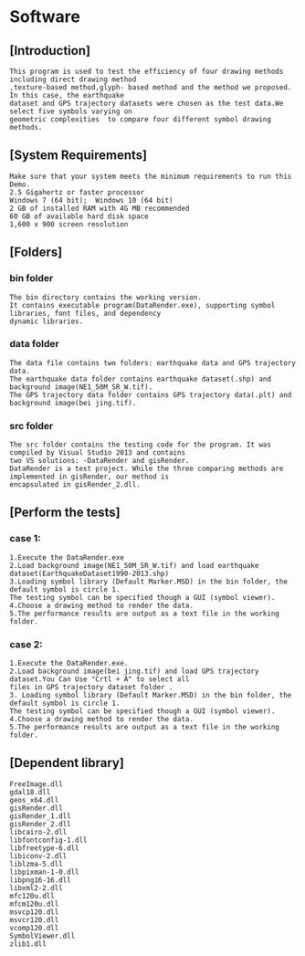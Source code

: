 # Software
## [Introduction]
	This program is used to test the efficiency of four drawing methods including direct drawing method   
	,texture-based method,glyph- based method and the method we proposed. In this case, the earthquake   
	dataset and GPS trajectory datasets were chosen as the test data.We select five symbols varying on  
	geometric complexities  to compare four different symbol drawing methods.  

## [System Requirements] 
	Make sure that your system meets the minimum requirements to run this Demo.  
	2.5 Gigahertz or faster processor   
	Windows 7 (64 bit);  Windows 10 (64 bit)    
	2 GB of installed RAM with 4G MB recommended    
	60 GB of available hard disk space    
	1,600 x 900 screen resolution  
	
##  [Folders]
###  bin folder
	The bin directory contains the working version. 
	It contains executable program(DataRender.exe), supporting symbol libraries, font files, and dependency 
	dynamic libraries.
	
### data folder
	The data file contains two folders: earthquake data and GPS trajectory data.
	The earthquake data folder contains earthquake dataset(.shp) and background image(NE1_50M_SR_W.tif).
	The GPS trajectory data folder contains GPS trajectory data(.plt) and background image(bei jing.tif).

### src folder
	The src folder contains the testing code for the program. It was compiled by Visual Studio 2013 and contains
	two VS solutions: -DataRender and gisRender.
	DataRender is a test project. While the three comparing methods are implemented in gisRender, our method is 
	encapsulated in gisRender_2.dll.
	
## [Perform the tests]
### case 1:

	1.Execute the DataRender.exe
	2.Load background image(NE1_50M_SR_W.tif) and load earthquake dataset(EarthquakeDataset1990-2013.shp)
	3.Loading symbol library (Default Marker.MSD) in the bin folder, the default symbol is circle 1. 
	The testing symbol can be specified though a GUI (symbol viewer). 
	4.Choose a drawing method to render the data.
	5.The performance results are output as a text file in the working folder.
### case 2:

	1.Execute the DataRender.exe.
	2.Load background image(bei jing.tif) and load GPS trajectory dataset.You Can Use "Crtl + A" to select all 
	files in GPS trajectory dataset folder .
	3. Loading symbol library (Default Marker.MSD) in the bin folder, the default symbol is circle 1. 
	The testing symbol can be specified though a GUI (symbol viewer). 
	4.Choose a drawing method to render the data.
	5.The performance results are output as a text file in the working folder.
	
## [Dependent library] 
	FreeImage.dll
	gdal18.dll
	geos_x64.dll
	gisRender.dll
	gisRender_1.dll
	gisRender_2.dll
	libcairo-2.dll
	libfontconfig-1.dll
	libfreetype-6.dll
	libiconv-2.dll
	liblzma-5.dll
	libpixman-1-0.dll
	libpng16-16.dll
	libxml2-2.dll
	mfc120u.dll
	mfcm120u.dll
	msvcp120.dll
	msvcr120.dll
	vcomp120.dll
	SymbolViewer.dll
	zlib1.dll

  

